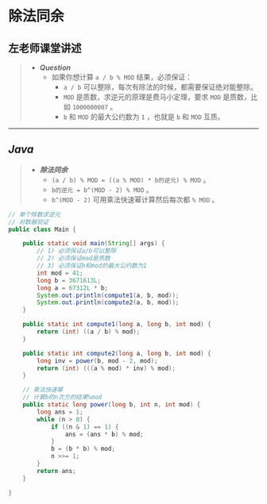 # 除法同余

## 左老师课堂讲述

> - ***Question***
>   - 如果你想计算 `a / b % MOD` 结果，必须保证：
>     - `a / b` 可以整除，每次有除法的时候，都需要保证绝对能整除。
>     - `MOD` 是质数，求逆元的原理是费马小定理，要求 `MOD` 是质数，比如 `1000000007` 。
>     - `b` 和 `MOD` 的最大公约数为 `1` ，也就是 `b` 和 `MOD` 互质。

---

## *Java*

> - ***除法同余***
>   - `(a / b) % MOD = ((a % MOD) * b的逆元) % MOD` 。
>   - `b的逆元 = b^(MOD - 2) % MOD` 。
>   - `b^(MOD - 2)` 可用乘法快速幂计算然后每次都 `% MOD` 。

```java
// 单个除数求逆元
// 对数器验证
public class Main {

    public static void main(String[] args) {
        // 1) 必须保证a/b可以整除
        // 2) 必须保证mod是质数
        // 3) 必须保证b和mod的最大公约数为1
        int mod = 41;
        long b = 3671613L;
        long a = 67312L * b;
        System.out.println(compute1(a, b, mod));
        System.out.println(compute2(a, b, mod));
    }

    public static int compute1(long a, long b, int mod) {
        return (int) ((a / b) % mod);
    }

    public static int compute2(long a, long b, int mod) {
        long inv = power(b, mod - 2, mod);
        return (int) (((a % mod) * inv) % mod);
    }

    // 乘法快速幂
    // 计算b的n次方的结果%mod
    public static long power(long b, int n, int mod) {
        long ans = 1;
        while (n > 0) {
            if ((n & 1) == 1) {
                ans = (ans * b) % mod;
            }
            b = (b * b) % mod;
            n >>= 1;
        }
        return ans;
    }

}
```
